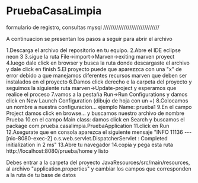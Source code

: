 # PruebaCasaLimpia
formulario de registro, consultas mysql
//////////////////////////////

A continuacion se presentan los pasos a seguir para abrir el archivo

1.Descarga el archivo del repositorio en tu equipo.
2.Abre el IDE eclipse neon 3
3.sigue la ruta File->import->Marven->exiting marven proyect
4.luego dale click en browser y busca la ruta donde descargaste el archivo y dale click en finish
5.El proyecto puede que aparezzca con una "x" de error debido a que manejamos diferentes recursos marven que deben ser instalados en el proyecto
6.Damos click derecho e la carpeta del proyecto y seguimos la siguiente ruta marven->Update-project y esperamos que realice el proceso
7.vamos a la pestaña Run->Run Configurations y damos click en New Launch Configuration (dibujo de hoja con un +)
8.Colocamos un nombre a nuestra configuracion... ejemplo Name: prueba1
9.En el campo Project damos click en browse... y buscamos nuestro archivo de nombre Prueba
10.en el campo Main class: damos click en Search y buscamos el package com.prueba.casalimpia.PruebaApplication
11.click en Run
12.Asegurate que en consola aparezca el siguiente mensaje "INFO 11136 --- [nio-8080-exec-2] o.s.web.servlet.DispatcherServlet        : Completed initialization in 2 ms"
13.Abre tu navegador
14.copia y pega esta ruta http://localhost:8080/prueba/home y listo		

Debes entrar a la carpeta del proyecto JavaResources/src/main/resources, al archivo "application.properties" y cambiar 
los campos que corresponden a la ruta de tu base de datos

